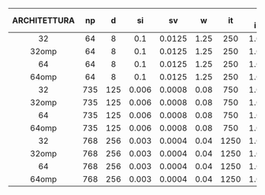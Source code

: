 | ARCHITETTURA |  np |  d  |   si  |   sv   |   w  |  it  | f_min iniziale |   f_min  | FSS time |      ERR    |
|:------------:|:---:|:---:|:-----:|:------:|:----:|:----:|:--------------:|:--------:|:--------:|:-------------:|
|      32      |  64 |  8  |  0.1  | 0.0125 | 1.25 |  250 |    1.035268    | 0.996082 |   0.003  |  0.000921   |
|     32omp    |  64 |  8  |  0.1  | 0.0125 | 1.25 |  250 |    1.035268    | 0.996082 |   0.003  |  0.000921   |
|      64      |  64 |  8  |  0.1  | 0.0125 | 1.25 |  250 |    1.035268    | 0.996082 |   0.001  |  0.000871   |
|     64omp    |  64 |  8  |  0.1  | 0.0125 | 1.25 |  250 |    1.035268    | 0.996082 |   0.003  |  0.000871   |
|      32      | 735 | 125 | 0.006 | 0.0008 | 0.08 |  750 |    1.004068    | 0.999665 |   0.226  |  0.001916   |
|     32omp    | 735 | 125 | 0.006 | 0.0008 | 0.08 |  750 |    1.004068    | 0.999665 |   0.104  |  0.001916   |
|      64      | 735 | 125 | 0.006 | 0.0008 | 0.08 |  750 |    1.004068    | 0.999681 |   0.318  |  0.003408   |
|     64omp    | 735 | 125 | 0.006 | 0.0008 | 0.08 |  750 |    1.004068    | 0.999681 |   0.152  |  0.003408   |
|      32      | 768 | 256 | 0.003 | 0.0004 | 0.04 | 1250 |    1.002131    | 0.999846 |   0.639  |  0.002212   |
|     32omp    | 768 | 256 | 0.003 | 0.0004 | 0.04 | 1250 |    1.002131    | 0.999846 |   0.289  |  0.002212   |
|      64      | 768 | 256 | 0.003 | 0.0004 | 0.04 | 1250 |    1.002131    | 0.999863 |   1.063  |  0.003683   |
|     64omp    | 768 | 256 | 0.003 | 0.0004 | 0.04 | 1250 |    1.002131    | 0.999863 |   0.496  |  0.003683   |